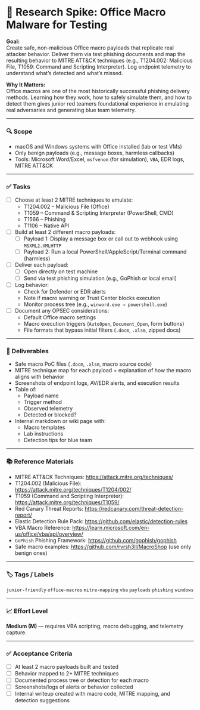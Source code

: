 # 📄 Research Spike: Office Macro Malware for Testing

**Goal:**  
Create safe, non-malicious Office macro payloads that replicate real attacker behavior. Deliver them via test phishing documents and map the resulting behavior to MITRE ATT&CK techniques (e.g., T1204.002: Malicious File, T1059: Command and Scripting Interpreter). Log endpoint telemetry to understand what’s detected and what’s missed.

**Why It Matters:**  
Office macros are one of the most historically successful phishing delivery methods. Learning how they work, how to safely simulate them, and how to detect them gives junior red teamers foundational experience in emulating real adversaries and generating blue team telemetry.

---

### 🔍 Scope
- macOS and Windows systems with Office installed (lab or test VMs)
- Only benign payloads (e.g., message boxes, harmless callbacks)
- Tools: Microsoft Word/Excel, `msfvenom` (for simulation), `VBA`, EDR logs, MITRE ATT&CK

---

### ✅ Tasks
- [ ] Choose at least 2 MITRE techniques to emulate:
  - T1204.002 – Malicious File (Office)
  - T1059 – Command & Scripting Interpreter (PowerShell, CMD)
  - T1566 – Phishing
  - T1106 – Native API
- [ ] Build at least 2 different macro payloads:
  - [ ] Payload 1: Display a message box or call out to webhook using `MSXML2.XMLHTTP`
  - [ ] Payload 2: Run a local PowerShell/AppleScript/Terminal command (harmless)
- [ ] Deliver each payload:
  - [ ] Open directly on test machine
  - [ ] Send via test phishing simulation (e.g., GoPhish or local email)
- [ ] Log behavior:
  - Check for Defender or EDR alerts
  - Note if macro warning or Trust Center blocks execution
  - Monitor process tree (e.g., `winword.exe → powershell.exe`)
- [ ] Document any OPSEC considerations:
  - Default Office macro settings
  - Macro execution triggers (`AutoOpen`, `Document_Open`, form buttons)
  - File formats that bypass initial filters (`.docm`, `.xlsm`, zipped docs)

---

### 🎯 Deliverables
- Safe macro PoC files (`.docm`, `.xlsm`, macro source code)
- MITRE technique map for each payload + explanation of how the macro aligns with behavior
- Screenshots of endpoint logs, AV/EDR alerts, and execution results
- Table of:
  - Payload name
  - Trigger method
  - Observed telemetry
  - Detected or blocked?
- Internal markdown or wiki page with:
  - Macro templates
  - Lab instructions
  - Detection tips for blue team

---

### 📚 Reference Materials
- MITRE ATT&CK Techniques: https://attack.mitre.org/techniques/  
- T1204.002 (Malicious File): https://attack.mitre.org/techniques/T1204/002/  
- T1059 (Command and Scripting Interpreter): https://attack.mitre.org/techniques/T1059/  
- Red Canary Threat Reports: https://redcanary.com/threat-detection-report/  
- Elastic Detection Rule Pack: https://github.com/elastic/detection-rules  
- VBA Macro Reference: https://learn.microsoft.com/en-us/office/vba/api/overview/  
- `GoPhish` Phishing Framework: https://github.com/gophish/gophish  
- Safe macro examples: https://github.com/rvrsh3ll/MacroShop (use only benign ones)

---

### 🏷️ Tags / Labels
`junior-friendly` `office-macros` `mitre-mapping` `vba` `payloads` `phishing` `windows`

---

### 📈 Effort Level
**Medium (M)** — requires VBA scripting, macro debugging, and telemetry capture.

---

### ✅ Acceptance Criteria
- [ ] At least 2 macro payloads built and tested
- [ ] Behavior mapped to 2+ MITRE techniques
- [ ] Documented process tree or detection for each macro
- [ ] Screenshots/logs of alerts or behavior collected
- [ ] Internal writeup created with macro code, MITRE mapping, and detection suggestions
